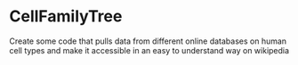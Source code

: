 # CellFamilyTree
Create some code that pulls data from different online databases on human cell types and make it accessible in an easy to understand way on wikipedia
